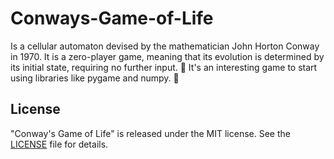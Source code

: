 # Conways-Game-of-Life
Is a cellular automaton devised by the mathematician John Horton Conway in 1970. It is a zero-player game, meaning that its evolution is determined by its initial state, requiring no further input. 🧬
It's an interesting game to start using libraries like pygame and numpy.  🚀

## License

"Conway's Game of Life" is released under the MIT license. See the [LICENSE](/LICENSE) file for details.
